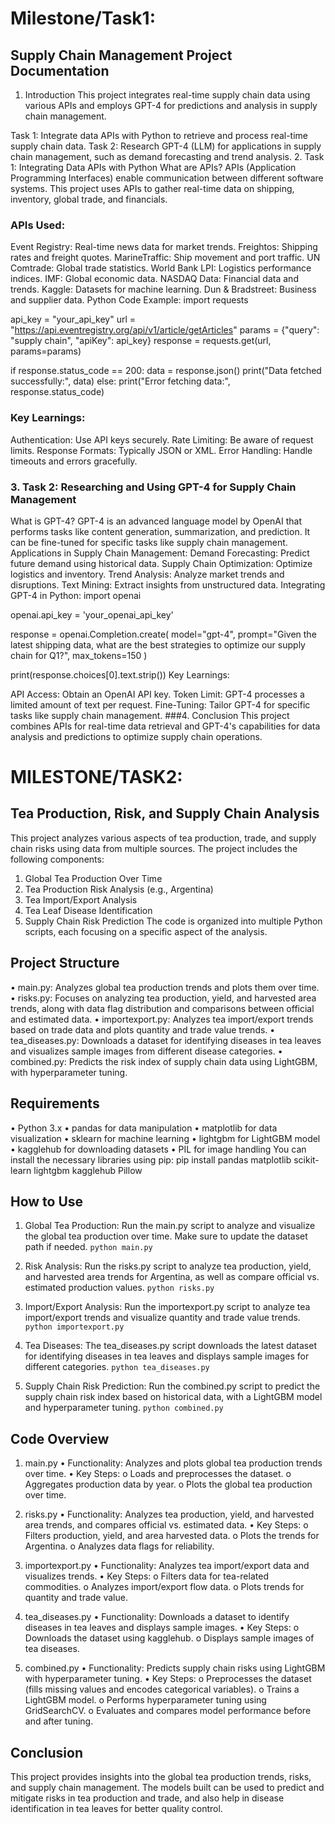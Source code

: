 # Milestone/Task1: 
## Supply Chain Management Project Documentation
1. Introduction
This project integrates real-time supply chain data using various APIs and employs GPT-4 for predictions and analysis in supply chain management.

Task 1: Integrate data APIs with Python to retrieve and process real-time supply chain data.
Task 2: Research GPT-4 (LLM) for applications in supply chain management, such as demand forecasting and trend analysis.
2. Task 1: Integrating Data APIs with Python
What are APIs?
APIs (Application Programming Interfaces) enable communication between different software systems. This project uses APIs to gather real-time data on shipping, inventory, global trade, and financials.

### APIs Used:

Event Registry: Real-time news data for market trends.
Freightos: Shipping rates and freight quotes.
MarineTraffic: Ship movement and port traffic.
UN Comtrade: Global trade statistics.
World Bank LPI: Logistics performance indices.
IMF: Global economic data.
NASDAQ Data: Financial data and trends.
Kaggle: Datasets for machine learning.
Dun & Bradstreet: Business and supplier data.
Python Code Example:
import requests

api_key = "your_api_key"
url = "https://api.eventregistry.org/api/v1/article/getArticles"
params = {"query": "supply chain", "apiKey": api_key}
response = requests.get(url, params=params)

if response.status_code == 200:
    data = response.json()
    print("Data fetched successfully:", data)
else:
    print("Error fetching data:", response.status_code)
### Key Learnings:

Authentication: Use API keys securely.
Rate Limiting: Be aware of request limits.
Response Formats: Typically JSON or XML.
Error Handling: Handle timeouts and errors gracefully.
### 3. Task 2: Researching and Using GPT-4 for Supply Chain Management
What is GPT-4?
GPT-4 is an advanced language model by OpenAI that performs tasks like content generation, summarization, and prediction. It can be fine-tuned for specific tasks like supply chain management.
Applications in Supply Chain Management:
Demand Forecasting: Predict future demand using historical data.
Supply Chain Optimization: Optimize logistics and inventory.
Trend Analysis: Analyze market trends and disruptions.
Text Mining: Extract insights from unstructured data.
Integrating GPT-4 in Python:
import openai

openai.api_key = 'your_openai_api_key'

response = openai.Completion.create(
    model="gpt-4",
    prompt="Given the latest shipping data, what are the best strategies to optimize our supply chain for Q1?",
    max_tokens=150
)

print(response.choices[0].text.strip())
Key Learnings:

API Access: Obtain an OpenAI API key.
Token Limit: GPT-4 processes a limited amount of text per request.
Fine-Tuning: Tailor GPT-4 for specific tasks like supply chain management.
###4. Conclusion
This project combines APIs for real-time data retrieval and GPT-4's capabilities for data analysis and predictions to optimize supply chain operations.




# MILESTONE/TASK2:



## Tea Production, Risk, and Supply Chain Analysis
This project analyzes various aspects of tea production, trade, and supply chain risks using data from multiple sources. The project includes the following components:
1.	Global Tea Production Over Time
2.	Tea Production Risk Analysis (e.g., Argentina)
3.	Tea Import/Export Analysis
4.	Tea Leaf Disease Identification
5.	Supply Chain Risk Prediction
The code is organized into multiple Python scripts, each focusing on a specific aspect of the analysis.

## Project Structure
•	main.py: Analyzes global tea production trends and plots them over time.
•	risks.py: Focuses on analyzing tea production, yield, and harvested area trends, along with data flag distribution and comparisons between official and estimated data.
•	importexport.py: Analyzes tea import/export trends based on trade data and plots quantity and trade value trends.
•	tea_diseases.py: Downloads a dataset for identifying diseases in tea leaves and visualizes sample images from different disease categories.
•	combined.py: Predicts the risk index of supply chain data using LightGBM, with hyperparameter tuning.

## Requirements
•	Python 3.x
•	pandas for data manipulation
•	matplotlib for data visualization
•	sklearn for machine learning
•	lightgbm for LightGBM model
•	kagglehub for downloading datasets
•	PIL for image handling
You can install the necessary libraries using pip:
pip install pandas matplotlib scikit-learn lightgbm kagglehub Pillow

## How to Use

1.	Global Tea Production:
Run the main.py script to analyze and visualize the global tea production over time. Make sure to update the dataset path if needed.
```python main.py```

2.	Risk Analysis:
Run the risks.py script to analyze tea production, yield, and harvested area trends for Argentina, as well as compare official vs. estimated production values.
```python risks.py```

3.	Import/Export Analysis:
Run the importexport.py script to analyze tea import/export trends and visualize quantity and trade value trends.
```python importexport.py```

4.	Tea Diseases:
The tea_diseases.py script downloads the latest dataset for identifying diseases in tea leaves and displays sample images for different categories.
```python tea_diseases.py```

5.	Supply Chain Risk Prediction:
Run the combined.py script to predict the supply chain risk index based on historical data, with a LightGBM model and hyperparameter tuning.
```python combined.py```

## Code Overview

1. main.py
•	Functionality: Analyzes and plots global tea production trends over time.
•	Key Steps:
o	Loads and preprocesses the dataset.
o	Aggregates production data by year.
o	Plots the global tea production over time.

2. risks.py
•	Functionality: Analyzes tea production, yield, and harvested area trends, and compares official vs. estimated data.
•	Key Steps:
o	Filters production, yield, and area harvested data.
o	Plots the trends for Argentina.
o	Analyzes data flags for reliability.

3. importexport.py
•	Functionality: Analyzes tea import/export data and visualizes trends.
•	Key Steps:
o	Filters data for tea-related commodities.
o	Analyzes import/export flow data.
o	Plots trends for quantity and trade value.

4. tea_diseases.py
•	Functionality: Downloads a dataset to identify diseases in tea leaves and displays sample images.
•	Key Steps:
o	Downloads the dataset using kagglehub.
o	Displays sample images of tea diseases.

5. combined.py
•	Functionality: Predicts supply chain risks using LightGBM with hyperparameter tuning.
•	Key Steps:
o	Preprocesses the dataset (fills missing values and encodes categorical variables).
o	Trains a LightGBM model.
o	Performs hyperparameter tuning using GridSearchCV.
o	Evaluates and compares model performance before and after tuning.

## Conclusion
This project provides insights into the global tea production trends, risks, and supply chain management. The models built can be used to predict and mitigate risks in tea production and trade, and also help in disease identification in tea leaves for better quality control.



